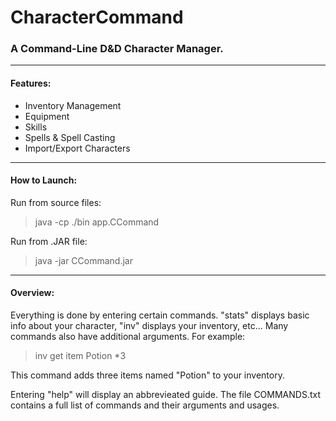 # CharacterCommand
### A Command-Line D&D Character Manager.
---
#### Features:
* Inventory Management
* Equipment
* Skills
* Spells & Spell Casting
* Import/Export Characters

---
#### How to Launch:
Run from source files:
> java -cp ./bin app.CCommand

Run from .JAR file:
> java -jar CCommand.jar
---
#### Overview:
Everything is done by entering certain commands. "stats" displays basic info about your character, "inv" displays your inventory, etc...
Many commands also have additional arguments. 
For example:
> inv get item Potion \*3

This command adds three items named "Potion" to your inventory. 

Entering "help" will display an abbrevieated guide. 
The file COMMANDS.txt contains a full list of commands and their arguments and usages. 
